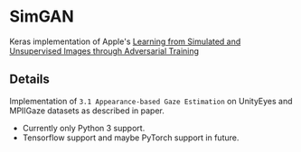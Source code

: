 # SimGAN
Keras implementation of Apple's [Learning from Simulated and Unsupervised Images through Adversarial Training](https://arxiv.org/pdf/1612.07828v1.pdf)

## Details
Implementation of `3.1 Appearance-based Gaze Estimation` on UnityEyes and MPIIGaze datasets as described in paper.

* Currently only Python 3 support.
* Tensorflow support and maybe PyTorch support in future.
